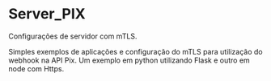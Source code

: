 # Server_PIX
Configurações de servidor com mTLS.

Simples exemplos de aplicações e configuração do mTLS para utilização do webhook na API Pix.
Um exemplo em python utilizando Flask e outro em node com Https.
